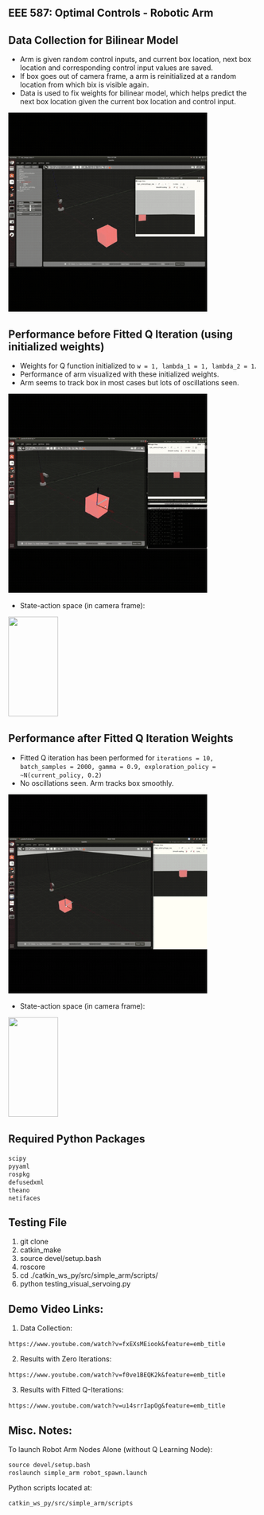 EEE 587: Optimal Controls - Robotic Arm
---

Data Collection for Bilinear Model
---

* Arm is given random control inputs, and current box location, next box location and corresponding control input values are saved.
* If box goes out of camera frame, a arm is reinitialized at a random location from which bix is visible again.
* Data is used to fix weights for bilinear model, which helps predict the next box location given the current box location and control input. 

<img src="./gifs/1__Generating training data.gif" height="400" width="400" />


Performance before Fitted Q Iteration (using initialized weights)
---

* Weights for Q function initialized to ```w = 1, lambda_1 = 1, lambda_2 = 1```.
* Performance of arm visualized with these initialized weights.
* Arm seems to track box in most cases but lots of oscillations seen.

<img src="./gifs/2__Testing Visual servoing.gif" height="400" width="400" />

* State-action space (in camera frame): 

<img src="./images/state_action__before_fqi" height="200" width="100" />

Performance after Fitted Q Iteration Weights
---

* Fitted Q iteration has been performed for ```iterations = 10, batch_samples = 2000, gamma = 0.9, exploration_policy = ~N(current_policy, 0.2)```
* No oscillations seen. Arm tracks box smoothly.

<img src="./gifs/3__Final video with weights.gif" height="400" width="400" />

* State-action space (in camera frame): 

<img src="./images/state_action__after_fqi" height="200" width="100" />



Required Python Packages
---

```
scipy
pyyaml
rospkg
defusedxml
theano
netifaces
```


Testing File
---

1. git clone
2. catkin_make
3. source devel/setup.bash
4. roscore
5. cd ./catkin_ws_py/src/simple_arm/scripts/
6. python testing_visual_servoing.py


Demo Video Links:
---

1. Data Collection: 

```https://www.youtube.com/watch?v=fxEXsMEiook&feature=emb_title```

2. Results with Zero Iterations:

```https://www.youtube.com/watch?v=f0ve1BEQK2k&feature=emb_title```

3. Results with Fitted Q-Iterations:

```https://www.youtube.com/watch?v=u14srrIapOg&feature=emb_title```


Misc. Notes:
---

To launch Robot Arm Nodes Alone (without Q Learning Node):

```
source devel/setup.bash
roslaunch simple_arm robot_spawn.launch
```

Python scripts located at:

```
catkin_ws_py/src/simple_arm/scripts
```

